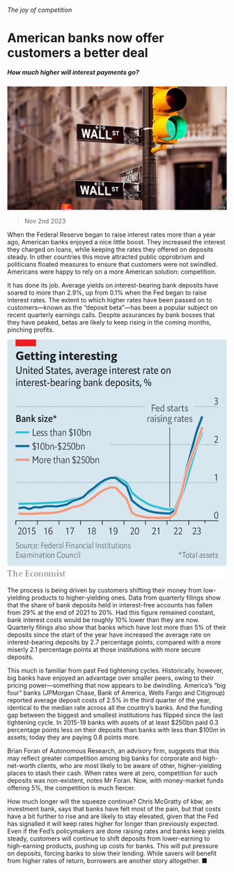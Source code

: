 ###### The joy of competition

# American banks now offer customers a better deal 

##### How much higher will interest payments go? 

![image](images/20231104_FNP004.jpg) 

> Nov 2nd 2023 

When the Federal Reserve began to raise interest rates more than a year ago, American banks enjoyed a nice little boost. They increased the interest they charged on loans, while keeping the rates they offered on deposits steady. In other countries this move attracted public opprobrium and politicians floated measures to ensure that customers were not swindled. Americans were happy to rely on a more American solution: competition.

It has done its job. Average yields on interest-bearing bank deposits have soared to more than 2.9%, up from 0.1% when the Fed began to raise interest rates. The extent to which higher rates have been passed on to customers—known as the “deposit beta”—has been a popular subject on recent quarterly earnings calls. Despite assurances by bank bosses that they have peaked, betas are likely to keep rising in the coming months, pinching profits.

![image](images/20231104_FNC284.png) 


The process is being driven by customers shifting their money from low-yielding products to higher-yielding ones. Data from quarterly filings show that the share of bank deposits held in interest-free accounts has fallen from 29% at the end of 2021 to 20%. Had this figure remained constant, bank interest costs would be roughly 10% lower than they are now. Quarterly filings also show that banks which have lost more than 5% of their deposits since the start of the year have increased the average rate on interest-bearing deposits by 2.7 percentage points, compared with a more miserly 2.1 percentage points at those institutions with more secure deposits. 

This much is familiar from past Fed tightening cycles. Historically, however, big banks have enjoyed an advantage over smaller peers, owing to their pricing power—something that now appears to be dwindling. America’s “big four” banks (JPMorgan Chase, Bank of America, Wells Fargo and Citigroup) reported average deposit costs of 2.5% in the third quarter of the year, identical to the median rate across all the country’s banks. And the funding gap between the biggest and smallest institutions has flipped since the last tightening cycle. In 2015-19 banks with assets of at least $250bn paid 0.3 percentage points less on their deposits than banks with less than $100m in assets; today they are paying 0.8 points more. 

Brian Foran of Autonomous Research, an advisory firm, suggests that this may reflect greater competition among big banks for corporate and high-net-worth clients, who are most likely to be aware of other, higher-yielding places to stash their cash. When rates were at zero, competition for such deposits was non-existent, notes Mr Foran. Now, with money-market funds offering 5%, the competition is much fiercer. 

How much longer will the squeeze continue? Chris McGratty of kbw, an investment bank, says that banks have felt most of the pain, but that costs have a bit further to rise and are likely to stay elevated, given that the Fed has signalled it will keep rates higher for longer than previously expected. Even if the Fed’s policymakers are done raising rates and banks keep yields steady, customers will continue to shift deposits from lower-earning to high-earning products, pushing up costs for banks. This will put pressure on deposits, forcing banks to slow their lending. While savers will benefit from higher rates of return, borrowers are another story altogether. ■


